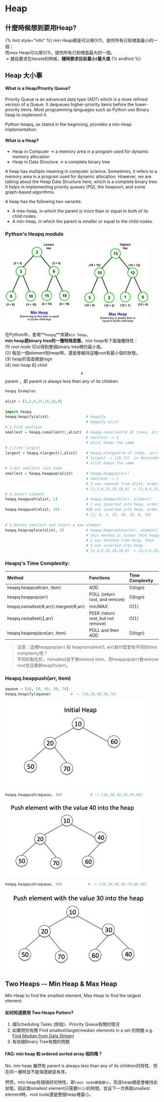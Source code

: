 # Heap

## 什麼時候想到要用Heap?

{% hint style="info" %}
min Heap總是可以用O\(1\)，提供所有已知裡面最小的一個；  
而max Heap可以用O\(1\)，提供所有已知裡面最大的一個。  
-&gt; 題目要求在iterate的時候，**隨時要求目前最小/最大值**
{% endhint %}

## Heap 大小事

#### What is a Heap/Priority Queue?

Priority Queue is an advanced data type \(ADT\) which is a more refined version of a Queue. It dequeues higher-priority items before the lower-priority items. Most programming languages such as Python use Binary heap to implement it.

Python heapq, as stated in the beginning, provides a min-heap implementation.

#### What is a Heap?

* Heap in Computer -&gt; a memory area in a program used for dynamic memory allocation
* Heap in Data Structure -&gt; a complete binary tree 

A heap has multiple meaning in computer science. Sometimes, it refers to a memory area in a program used for dynamic allocation. However, we are talking about the Heap Data Structure here, which is a complete binary tree. It helps in implementing priority queues \(PQ\), the heapsort, and some graph-based algorithms.

A heap has the following two variants:

* A max-heap, in which the parent is more than or equal to both of its child nodes.
* A min-heap, in which the parent is smaller or equal to the child nodes.

### Python's Heapq module

![](../../.gitbook/assets/minheap_maxheap.jpeg)

在Python中，會用**`heapq`**來建`min heap`。  
**min heap是binary tree的一種特殊型態**，min heap有下面幾種特性：  
\(1\) root node 可以得到整個binary tree裡的最小值。  
\(2\) 每加一個element到heap時，還是會維持這種root有最小值的狀態。  
\(3\) heap的高度總是logn  
\(4\) min heap 的 child $$\geqslant$$ parent ，即 parent is always less than any of its children

```python
heapq Examples

alist = [3,2,6,15,10,18,8]

import heapq
heapq.heapify(alist)                 # heapify
                                     # heapify alist
# 1.Find smallest 
smallest = heapq.nsmallest(1,alist)  # heapq.nsmallest(# of items, arr)
                                     # smallest -> 2 
                                     # alist keeps the same
# 2.Find largest
largest = heapq.nlargest(2,alist)    # heapq.nlargest(# of items, arr)
                                     # largest -> [18,15]  in descending order
                                     # alist keeps the same
# 3.Get smallest root node
smallest = heapq.heappop(alist)      # heapq.heappop(arr)
                                     # smallest -> 2
                                     # 2 was removed from alist, ordering was changed too
                                     # [3,2,6,15,10,18,8] -> [3,8,6,15,10,18]
# 4.Insert element
heapq.heappush(alist, 1)             # heapq.heappush(arr, element)
                                     # 1 was inserted into heap, ordering is maintained.
heapq.heappush(alist, 20)            #20 was inserted into heap, ordering is maintained.
                                     # [2, 8, 3, 15, 10, 18, 6, 20]

# 5.Delete smallest and insert a new element
heapq.heapreplace(alist, 5)          # heapq.heapreplace(arr, element)
                                     # this method is faster than heappop + heappush
                                     # 2 was deleted from heap, then
                                     # 5 was inserted into heap
                                     # [2,3,6,15,10,18,8] -> [3,5,6,15,10,18,8]

```

### Heapq's Time Complexity:

| Method | Functions | Time Complexity |
| :--- | :--- | :--- |
| heapq.heappush\(arr, item\) | ADD | O\(logn\) |
| heapq.heappop\(arr\) | POLL \(return root, and remove\) | O\(logn\) |
| heapq.nsmallest\(\#,arr\)/.nlargest\(\#,arr\) | min/MAX               | O\(1\)                               |
| heapq.nsmallest\(1,arr\) | PEEK \(return root, but not remove\) | O\(1\) |
| heapq.heapreplace\(arr, item\) | POLL and then ADD | O\(logn\) |

> 注意：這裡heappop\(arr\) 和 heapnsmallest\(1, arr\)為什麼會有不同的time complexity呢？  
> 不同的點在於，nsmallest並不會remove item，而heappop\(arr\)會remove root並且重新heapify\(arr\)。

### Heapq.heappush\(arr, item\)

```python
aqueue = [10, 50, 60, 20, 70]
heapq.heapify(aqueue)         # -> [10,20,60,50,70]
```

![](../../.gitbook/assets/initialheap.png)

```python
heapq.heappush(aqueue, 40)             # -> [10,20,40,50,70,60]  
```

![](../../.gitbook/assets/after_calling_pushheap_once.png)

```python
heapq.heappush(aqueue, 30)            # -> [10,20,30,50,70,60,40]
```

![](../../.gitbook/assets/after_calling_pushheap_twice.png)

## Two Heaps -- Min Heap & Max Heap

Min Heap to find the smallest element, Max Heap to find the largest element. 

#### 如何知道要用 Two Heaps Pattern?

1. 跟Scheduling Tasks \(排程\)、Priority Queue有關的情況
2. 如果問你有關 Find smallest/larget/median elements in a set 的問題  e.g. [Find Median from Data Stream](https://app.gitbook.com/@iscolectivo/s/algonote/shu-ju-jie-gou/design-qs/hard-find-median-from-data-stream)
3. 有些跟Binary Tree有關的問題

#### FAQ: min heap 和 ordered sorted array 相同嗎？

No. min heap 雖然有 parent is always less than any of its children的特性，但在同一層時並不能保證總是有序。

然而，min heap有個很好的特性，即`root node總是最小`，而且heap總是會維持此狀態。因此取smallest element只需要`O(1)`的時間，並且下一次再取smallest element時，root node還是整個heap裡最小。

#### 

